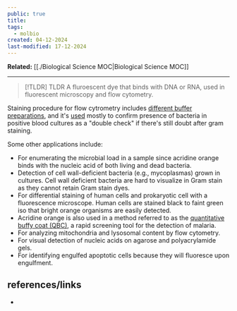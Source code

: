 ```yaml
---
public: true
title: 
tags:
  - molbio
created: 04-12-2024
last-modified: 17-12-2024
---
```

**Related:** [[./Biological Science MOC|Biological Science MOC]]

---

> [!TLDR] TLDR
> A fluroescent dye that binds with DNA or RNA, used in fluorescent microscopy and flow cytometry.


Staining procedure for flow cytrometry includes [different buffer preparations](https://microbeonline.com/acridine-orange-staining-principle-procedure-results-applications/#Staining_procedure), and it's [used](https://microbeonline.com/acridine-orange-staining-principle-procedure-results-applications/#Applications) mostly to confirm presence of bacteria in positive blood cultures as a "double check" if there's still doubt after gram staining.

Some other applications include:
- For enumerating the microbial load in a sample since acridine orange binds with the nucleic acid of both living and dead bacteria.
- Detection of cell wall-deficient bacteria (e.g., mycoplasmas) grown in cultures. Cell wall deficient bacteria are hard to visualize in Gram stain as they cannot retain Gram stain dyes.
- For differential staining of human cells and prokaryotic cell with a fluorescence microscope. Human cells are stained black to faint green iso that bright orange organisms are easily detected.
- Acridine orange is also used in a method referred to as the [quantitative buffy coat (QBC)](https://microbeonline.com/quantitative-buffy-coat-qbc-test-principle-method-analysis/), a rapid screening tool for the detection of malaria.
- For analyzing mitochondria and lysosomal content by flow cytometry.
- For visual detection of nucleic acids on agarose and polyacrylamide gels.
- For identifying engulfed apoptotic cells because they will fluoresce upon engulfment.
## references/links
* 
